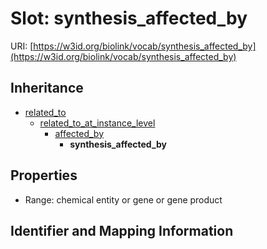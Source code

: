 # Slot: synthesis_affected_by

URI: [https://w3id.org/biolink/vocab/synthesis_affected_by](https://w3id.org/biolink/vocab/synthesis_affected_by)




## Inheritance

* [related_to](related_to.md)
    * [related_to_at_instance_level](related_to_at_instance_level.md)
        * [affected_by](affected_by.md)
            * **synthesis_affected_by**



## Properties

 * Range: chemical entity or gene or gene product



## Identifier and Mapping Information





